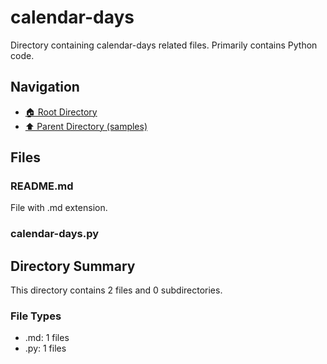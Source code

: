 # calendar-days

Directory containing calendar-days related files. Primarily contains Python code.

## Navigation

* [🏠 Root Directory](../../README.md)
* [⬆️ Parent Directory (samples)](../README.md)

## Files

### README.md

File with .md extension.

### calendar-days.py

## Directory Summary

This directory contains 2 files and 0 subdirectories.

### File Types

* .md: 1 files
* .py: 1 files
